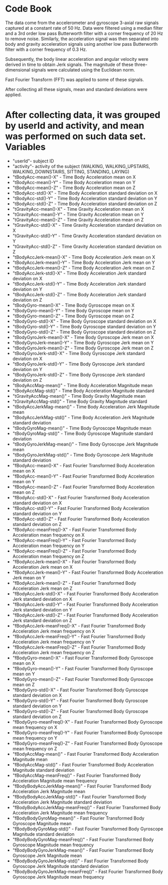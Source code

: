 Code Book
=========

The data come from the accelerometer and gyroscope 3-axial raw signals captured at a constant rate of 50 Hz. 
Data were filtered using a median filter and a 3rd order low pass Butterworth filter with a corner frequency of 20 Hz to remove noise. 
Similarly, the acceleration signal was then separated into body and gravity acceleration signals using another low pass Butterworth filter with a corner frequency of 0.3 Hz. 

Subsequently, the body linear acceleration and angular velocity were derived in time to obtain 
Jerk signals. The magnitude of these three-dimensional signals were calculated using the Euclidean norm. 

Fast Fourier Transform (FFT) was applied to some of these signals. 

After collecting all these signals, mean and standard deviations were applied.

After collecting data, it was grouped by userId and activity, and mean was performed on such data set.
Variables
=========

* "userId"- subject ID
* "activity"- activity of the subject (WALKING, WALKING_UPSTAIRS, WALKING_DOWNSTAIRS, SITTING, STANDING, LAYING)
* "tBodyAcc-mean()-X" -                Time Body Acceleration mean on X
* "tBodyAcc-mean()-Y" -                Time Body Acceleration mean on Y
* "tBodyAcc-mean()-Z" -                Time Body Acceleration mean on Z
* "tBodyAcc-std()-X" -                 Time Body Acceleration standard deviation on X
* "tBodyAcc-std()-Y" -                 Time Body Acceleration standard deviation on Y
* "tBodyAcc-std()-Z" -                 Time Body Acceleration standard deviation on Z
* "tGravityAcc-mean()-X" -             Time Gravity Acceleration mean on X
* "tGravityAcc-mean()-Y" -             Time Gravity Acceleration mean on Y
* "tGravityAcc-mean()-Z" -             Time Gravity Acceleration mean on Z
* "tGravityAcc-std()-X" -             Time Gravity Acceleration  standard deviation on X
* "tGravityAcc-std()-Y" -              Time Gravity Acceleration  standard deviation on Y
* "tGravityAcc-std()-Z" -              Time Gravity Acceleration  standard deviation on Z
* "tBodyAccJerk-mean()-X"          -  Time Body Acceleration Jerk mean on X
* "tBodyAccJerk-mean()-Y" -            Time Body Acceleration Jerk mean on Y
* "tBodyAccJerk-mean()-Z" -            Time Body Acceleration Jerk mean on Z
* "tBodyAccJerk-std()-X" -             Time Body Acceleration Jerk standard deviation on X
* "tBodyAccJerk-std()-Y" -             Time Body Acceleration Jerk standard deviation on Y
* "tBodyAccJerk-std()-Z" -             Time Body Acceleration Jerk standard deviation on Z
* "tBodyGyro-mean()-X" -               Time Body Gyroscope mean on X
* "tBodyGyro-mean()-Y" -               Time Body Gyroscope mean on Y
* "tBodyGyro-mean()-Z" -               Time Body Gyroscope mean on Z
* "tBodyGyro-std()-X" -                Time Body Gyroscope standard deviation on X
* "tBodyGyro-std()-Y" -                Time Body Gyroscope standard deviation on Y
* "tBodyGyro-std()-Z" -                Time Body Gyroscope standard deviation on Z
* "tBodyGyroJerk-mean()-X"         -  Time Body Gyroscope Jerk mean on X
* "tBodyGyroJerk-mean()-Y" -           Time Body Gyroscope Jerk mean on Y
* "tBodyGyroJerk-mean()-Z" -           Time Body Gyroscope Jerk mean on Z
* "tBodyGyroJerk-std()-X"          -  Time Body Gyroscope Jerk standard deviation on X
* "tBodyGyroJerk-std()-Y" -            Time Body Gyroscope Jerk standard deviation on Y
* "tBodyGyroJerk-std()-Z" -            Time Body Gyroscope Jerk standard deviation on Z
* "tBodyAccMag-mean()" -               Time Body Acceleration Magnitude mean
* "tBodyAccMag-std()" -                Time Body Acceleration Magnitude standard
* "tGravityAccMag-mean()" -            Time Body Gravity Magnitude mean
* "tGravityAccMag-std()" -             Time Body Gravity Magnitude standard
* "tBodyAccJerkMag-mean()" -           Time Body Acceleration Jerk Magnitude mean
* "tBodyAccJerkMag-std()" -            Time Body Acceleration Jerk Magnitude standard deviation
* "tBodyGyroMag-mean()" -             Time Body Gyroscope Magnitude mean
* "tBodyGyroMag-std()" -               Time Body Gyroscope Magnitude standard deviation
* "tBodyGyroJerkMag-mean()" -         Time Body Gyroscope Jerk Magnitude mean
* "tBodyGyroJerkMag-std()" -          Time Body Gyroscope Jerk Magnitude standard deviation
* "fBodyAcc-mean()-X" -                Fast Fourier Transformed Body Acceleration mean on X
* "fBodyAcc-mean()-Y" -                Fast Fourier Transformed Body Acceleration mean on Y
* "fBodyAcc-mean()-Z" -                Fast Fourier Transformed Body Acceleration mean on Z
* "fBodyAcc-std()-X" -                 Fast Fourier Transformed Body Acceleration standard deviation on X
* "fBodyAcc-std()-Y" -                 Fast Fourier Transformed Body Acceleration standard deviation on Y
* "fBodyAcc-std()-Z" -                 Fast Fourier Transformed Body Acceleration standard deviation on Z
* "fBodyAcc-meanFreq()-X" -            Fast Fourier Transformed Body Acceleration mean frequency on X         
* "fBodyAcc-meanFreq()-Y" -            Fast Fourier Transformed Body Acceleration mean frequency on Y         
* "fBodyAcc-meanFreq()-Z"          -  Fast Fourier Transformed Body Acceleration mean frequency on Z         
* "fBodyAccJerk-mean()-X" -           Fast Fourier Transformed Body Acceleration Jerk mean on X               
* "fBodyAccJerk-mean()-Y" -            Fast Fourier Transformed Body Acceleration Jerk mean on Y               
* "fBodyAccJerk-mean()-Z"          -  Fast Fourier Transformed Body Acceleration Jerk mean on Z               
* "fBodyAccJerk-std()-X" -             Fast Fourier Transformed Body Acceleration Jerk standard deviation on X 
* "fBodyAccJerk-std()-Y" -             Fast Fourier Transformed Body Acceleration Jerk standard deviation on Y 
* "fBodyAccJerk-std()-Z" -             Fast Fourier Transformed Body Acceleration Jerk standard deviation on Z 
* "fBodyAccJerk-meanFreq()-X" -        Fast Fourier Transformed Body Acceleration Jerk mean frequency on X
* "fBodyAccJerk-meanFreq()-Y" -        Fast Fourier Transformed Body Acceleration Jerk mean frequency on Y
* "fBodyAccJerk-meanFreq()-Z"      -  Fast Fourier Transformed Body Acceleration Jerk mean frequency on Z
* "fBodyGyro-mean()-X" -               Fast Fourier Transformed Body Gyroscope mean on X               
* "fBodyGyro-mean()-Y" -               Fast Fourier Transformed Body Gyroscope mean on Y               
* "fBodyGyro-mean()-Z" -               Fast Fourier Transformed Body Gyroscope mean on Z               
* "fBodyGyro-std()-X" -                Fast Fourier Transformed Body Gyroscope standard deviation on X 
* "fBodyGyro-std()-Y" -                Fast Fourier Transformed Body Gyroscope standard deviation on Y 
* "fBodyGyro-std()-Z" -                Fast Fourier Transformed Body Gyroscope standard deviation on Z 
* "fBodyGyro-meanFreq()-X" -           Fast Fourier Transformed Body Gyroscope mean frequency on X
* "fBodyGyro-meanFreq()-Y" -           Fast Fourier Transformed Body Gyroscope mean frequency on Y
* "fBodyGyro-meanFreq()-Z"         -  Fast Fourier Transformed Body Gyroscope mean frequency on Z
* "fBodyAccMag-mean()" -               Fast Fourier Transformed Body Acceleration Magnitude mean
* "fBodyAccMag-std()" -                Fast Fourier Transformed Body Acceleration Magnitude standard deviation
* "fBodyAccMag-meanFreq()"         -  Fast Fourier Transformed Body Acceleration Magnitude mean frequency
* "fBodyBodyAccJerkMag-mean()" -       Fast Fourier Transformed Body Acceleration Jerk Magnitude mean                 
* "fBodyBodyAccJerkMag-std()" -        Fast Fourier Transformed Body Acceleration Jerk Magnitude standard deviation   
* "fBodyBodyAccJerkMag-meanFreq()" -  Fast Fourier Transformed Body Acceleration Jerk Magnitude mean frequency       
* "fBodyBodyGyroMag-mean()" -          Fast Fourier Transformed Body Gyroscope Magnitude mean              
* "fBodyBodyGyroMag-std()" -           Fast Fourier Transformed Body Gyroscope Magnitude standard deviation
* "fBodyBodyGyroMag-meanFreq()"    -  Fast Fourier Transformed Body Gyroscope Magnitude mean frequency    
* "fBodyBodyGyroJerkMag-mean()" -      Fast Fourier Transformed Body Gyroscope Jerk Magnitude mean              
* "fBodyBodyGyroJerkMag-std()" -       Fast Fourier Transformed Body Gyroscope Jerk Magnitude standard deviation
* "fBodyBodyGyroJerkMag-meanFreq()" - Fast Fourier Transformed Body Gyroscope Jerk Magnitude mean frequency    
